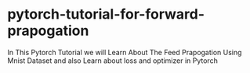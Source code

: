 # pytorch-tutorial-for-forward-prapogation
In This Pytorch Tutorial we will Learn About The Feed Prapogation Using Mnist Dataset and also Learn about loss and optimizer in Pytorch
